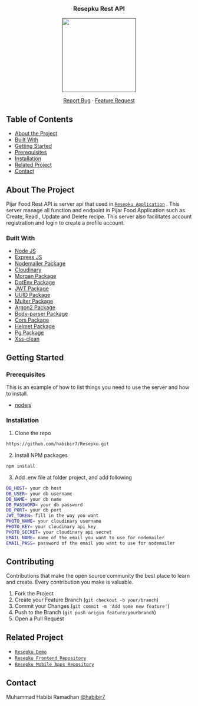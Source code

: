 <br />
<p align="center">
  
<div align="center">
  <h3 align="center">Resepku Rest API</h3>
  
  <a href="">
    <image align="center" width="200" src='https://res.cloudinary.com/dmcmoswfk/image/upload/v1718435531/Resepku/h05kxj8vsay5hawpbvgz.png' />
  </a>

  <p></p>
  
  <p align="center">
    <a href="https://github.com/habibir7/Resepku/issues">Report Bug</a>
    ·
    <a href="https://github.com/habibir7/Resepku/issues">Feature Request</a>
  </p>
</div>

<!-- TABLE OF CONTENTS -->

## Table of Contents

- [About the Project](#about-the-project)
- [Built With](#built-with)
- [Getting Started](#getting-started)
- [Prerequisites](#prerequisites)
- [Installation](#installation)
- [Related Project](#related-project)
- [Contact](#contact)

<!-- ABOUT THE PROJECT -->

## About The Project

Pijar Food Rest API is server api that used in [`Resepku Application`](https://fe-resepku.vercel.app) . This server manage all function and endpoint in Pijar Food Application such as Create, Read , Update and Delete recipe. This server also facilitates account registration and login to create a profile account.

### Built With

- [Node JS](https://nodejs.org/en/docs/)
- [Express JS](https://expressjs.com/)
- [Nodemailer Package](https://www.npmjs.com/package/nodemailer)
- [Cloudinary](https://cloudinary.com/)
- [Morgan Package](https://www.npmjs.com/package/morgan)
- [DotEnv Package](https://www.npmjs.com/package/dotenv)
- [JWT Package](https://www.npmjs.com/package/jsonwebtoken)
- [UUID Package](https://www.npmjs.com/package/uuid)
- [Multer Package](https://www.npmjs.com/package/multer)
- [Argon2 Package](https://www.npmjs.com/package/argon2)
- [Body-parser Package](https://www.npmjs.com/package/body-parser)
- [Cors Package](https://www.npmjs.com/package/cors)
- [Helmet Package](https://www.npmjs.com/package/helmet)
- [Pg Package](https://www.npmjs.com/package/pg)
- [Xss-clean](https://www.npmjs.com/package/xss-clean)

<!-- GETTING STARTED -->

## Getting Started

### Prerequisites

This is an example of how to list things you need to use the server and how to install.

- [nodejs](https://nodejs.org/en/download/)

### Installation

1. Clone the repo

```sh
https://github.com/habibir7/Resepku.git
```

2. Install NPM packages

```sh
npm install
```

3. Add .env file at folder project, and add following

```sh
DB_HOST= your db host
DB_USER= your db username
DB_NAME= your db name
DB_PASSWORD= your db password
DB_PORT= your db port
JWT_TOKEN= fill in the way you want
PHOTO_NAME= your cloudinary username
PHOTO_KEY= your cloudinary api key
PHOTO_SECRET= your cloudinary api secret
EMAIL_NAME= name of the email you want to use for nodemailer
EMAIL_PASS= password of the email you want to use for nodemailer
```

<!-- CONTRIBUTING -->

## Contributing

Contributions that make the open source community the best place to learn and create. Every contribution you make is valuable.

1. Fork the Project
2. Create your Feature Branch (`git checkout -b your/branch`)
3. Commit your Changes (`git commit -m 'Add some new feature'`)
4. Push to the Branch (`git push origin feature/yourbranch`)
5. Open a Pull Request

<!-- RELATED PROJECT -->

## Related Project

- [`Resepku Demo`](https://resepku-rouge.vercel.app/)
- [`Resepku Frontend Repository`](https://github.com/habibir7/fe-resepku)
- [`Resepku Mobile Apps Repository`](https://github.com/habibir7/ResepkuMobile)

<!-- CONTACT -->

## Contact

Muhammad Habibi Ramadhan [@habibir7](https://github.com/habibir7)
